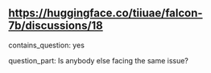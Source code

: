 ## https://huggingface.co/tiiuae/falcon-7b/discussions/18

contains_question: yes

question_part: Is anybody else facing the same issue?